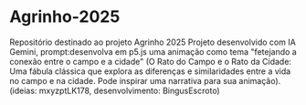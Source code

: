 # Agrinho-2025
Repositório destinado ao projeto Agrinho 2025
Projeto desenvolvido com IA Gemini, prompt:desenvolva em p5.js uma animação como tema "fetejando a conexão entre o campo e a cidade" (O Rato do Campo e o Rato da Cidade: Uma fábula clássica que explora as diferenças e similaridades entre a vida no campo e na cidade. Pode inspirar uma narrativa para sua animação). (ideias: mxyzptLK178, desenvolvimento: BingusEscroto) 
